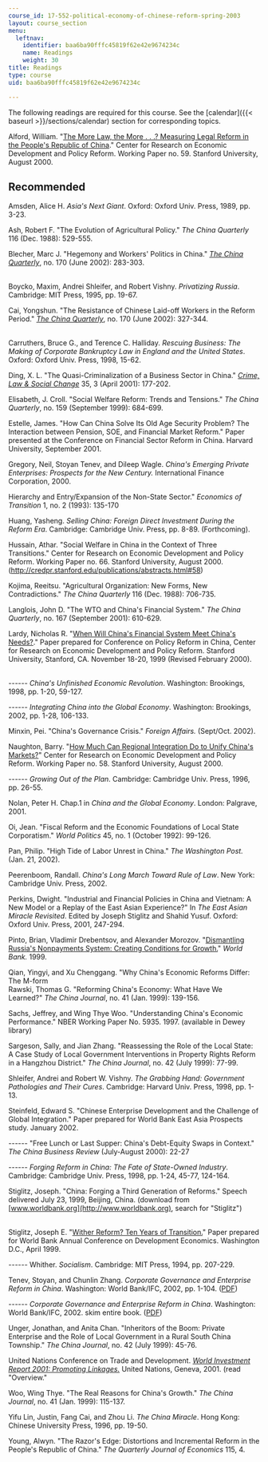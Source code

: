 ```yaml
---
course_id: 17-552-political-economy-of-chinese-reform-spring-2003
layout: course_section
menu:
  leftnav:
    identifier: baa6ba90fffc45819f62e42e9674234c
    name: Readings
    weight: 30
title: Readings
type: course
uid: baa6ba90fffc45819f62e42e9674234c

---
```


The following readings are required for this course. See the [calendar]({{< baseurl >}}/sections/calendar) section for corresponding topics.

Alford, William. "[The More Law, the More . . .? Measuring Legal Reform in the People's Republic of China](http://web.stanford.edu/group/siepr/cgi-bin/siepr/?q=system/files/shared/pubs/papers/pdf/credpr59.pdf)." Center for Research on Economic Development and Policy Reform. Working Paper no. 59. Stanford University, August 2000.

Recommended
-----------

Amsden, Alice H. _Asia's Next Giant_. Oxford: Oxford Univ. Press, 1989, pp. 3-23.

Ash, Robert F. "The Evolution of Agricultural Policy." _The China Quarterly_ 116 (Dec. 1988): 529-555.

Blecher, Marc J. "Hegemony and Workers' Politics in China." _[The China Quarterly](http://journals.cambridge.org/action/displayJournal?jid=CQY&volumeId=170&bVolume=y#loc170)_, no. 170 (June 2002): 283-303.  
 

Boycko, Maxim, Andrei Shleifer, and Robert Vishny. _Privatizing Russia_. Cambridge: MIT Press, 1995, pp. 19-67.

Cai, Yongshun. "The Resistance of Chinese Laid-off Workers in the Reform Period." _[The China Quarterly](http://journals.cambridge.org/action/displayJournal?jid=CQY&volumeId=170&bVolume=y#loc170)_, no. 170 (June 2002): 327-344.  
 

Carruthers, Bruce G., and Terence C. Halliday. _Rescuing Business: The Making of Corporate Bankruptcy Law in England and the United States_. Oxford: Oxford Univ. Press, 1998, 15-62.

Ding, X. L. "The Quasi-Criminalization of a Business Sector in China." _[Crime, Law & Social Change](http://link.springer.com/article/10.1023%2FA%3A1011294000877?LI=true)_ 35, 3 (April 2001): 177-202.

Elisabeth, J. Croll. "Social Welfare Reform: Trends and Tensions." _The China Quarterly_, no. 159 (September 1999): 684-699.

Estelle, James. "How Can China Solve Its Old Age Security Problem? The Interaction between Pension, SOE, and Financial Market Reform." Paper presented at the Conference on Financial Sector Reform in China. Harvard University, September 2001.

Gregory, Neil, Stoyan Tenev, and Dileep Wagle. _China's Emerging Private Enterprises: Prospects for the New Century._ International Finance Corporation, 2000.

Hierarchy and Entry/Expansion of the Non-State Sector." _Economics of Transition_ 1, no. 2 (1993): 135-170

Huang, Yasheng. _Selling China: Foreign Direct Investment During the Reform Era_. Cambridge: Cambridge Univ. Press, pp. 8-89. (Forthcoming).

Hussain, Athar. "Social Welfare in China in the Context of Three Transitions." Center for Research on Economic Development and Policy Reform. Working Paper no. 66. Stanford University, August 2000. (http://credpr.stanford.edu/publications/abstracts.html#58)

Kojima, Reeitsu. "Agricultural Organization: New Forms, New Contradictions." _The China Quarterly_ 116 (Dec. 1988): 706-735.

Langlois, John D. "The WTO and China's Financial System." _The China Quarterly_, no. 167 (September 2001): 610-629.

Lardy, Nicholas R. "[When Will China's Financial System Meet China's Needs?](https://kingcenter.stanford.edu/sites/default/files/publications/55wp.pdf)." Paper prepared for Conference on Policy Reform in China, Center for Research on Economic Development and Policy Reform. Stanford University, Stanford, CA. November 18-20, 1999 (Revised February 2000).  
 

\------ _China's Unfinished Economic Revolution_. Washington: Brookings, 1998, pp. 1-20, 59-127.

\------ _Integrating China into the Global Economy_. Washington: Brookings, 2002, pp. 1-28, 106-133.

Minxin, Pei. "China's Governance Crisis." _Foreign Affairs._ (Sept/Oct. 2002).

Naughton, Barry. "[How Much Can Regional Integration Do to Unify China's Markets?](https://pdfs.semanticscholar.org/8be1/2d8904f92b96af8665f3b8655a20db3bbcff.pdf)" Center for Research on Economic Development and Policy Reform. Working Paper no. 58. Stanford University, August 2000.

\------ _Growing Out of the Plan_. Cambridge: Cambridge Univ. Press, 1996, pp. 26-55.

Nolan, Peter H. Chap.1 in _China and the Global Economy_. London: Palgrave, 2001.

Oi, Jean. "Fiscal Reform and the Economic Foundations of Local State Corporatism." _World Politics_ 45, no. 1 (October 1992): 99-126.

Pan, Philip. "High Tide of Labor Unrest in China." _The Washington Post._ (Jan. 21, 2002).

Peerenboom, Randall. _China's Long March Toward Rule of Law_. New York: Cambridge Univ. Press, 2002.

Perkins, Dwight. "Industrial and Financial Policies in China and Vietnam: A New Model or a Replay of the East Asian Experience?" In _The East Asian Miracle Revisited_. Edited by Joseph Stiglitz and Shahid Yusuf. Oxford: Oxford Univ. Press, 2001, 247-294.

Pinto, Brian, Vladimir Drebentsov, and Alexander Morozov. "[Dismantling Russia's Nonpayments System: Creating Conditions for Growth.](http://www.worldbank.org.ru/eng/statistics/nonpayments/)" _World Bank._ 1999.

Qian, Yingyi, and Xu Chenggang. "Why China's Economic Reforms Differ: The M-form  
Rawski, Thomas G. "Reforming China's Economy: What Have We Learned?" _The China Journal_, no. 41 (Jan. 1999): 139-156.

Sachs, Jeffrey, and Wing Thye Woo. "Understanding China's Economic Performance." NBER Working Paper No. 5935. 1997. (available in Dewey library)

Sargeson, Sally, and Jian Zhang. "Reassessing the Role of the Local State: A Case Study of Local Government Interventions in Property Rights Reform in a Hangzhou District." _The China Journal_, no. 42 (July 1999): 77-99.

Shleifer, Andrei and Robert W. Vishny. _The Grabbing Hand: Government Pathologies and Their Cures_. Cambridge: Harvard Univ. Press, 1998, pp. 1-13.

Steinfeld, Edward S. "Chinese Enterprise Development and the Challenge of Global Integration." Paper prepared for World Bank East Asia Prospects study. January 2002.

\------ "Free Lunch or Last Supper: China's Debt-Equity Swaps in Context." _The China Business Review_ (July-August 2000): 22-27

\------ _Forging Reform in China: The Fate of State-Owned Industry_. Cambridge: Cambridge Univ. Press, 1998, pp. 1-24, 45-77, 124-164.

Stiglitz, Joseph. "China: Forging a Third Generation of Reforms." Speech delivered July 23, 1999, Beijing, China. (download from [www.worldbank.org](http://www.worldbank.org), search for "Stiglitz")  
 

Stiglitz, Joseph E. "[Wither Reform? Ten Years of Transition.](http://www.worldbank.org/research/abcde/washington_11/papers.html)" Paper prepared for World Bank Annual Conference on Development Economics. Washington D.C., April 1999.

\------ Whither. _Socialism_. Cambridge: MIT Press, 1994, pp. 207-229.

Tenev, Stoyan, and Chunlin Zhang. _Corporate Governance and Enterprise Reform in China_. Washington: World Bank/IFC, 2002, pp. 1-104. ([PDF](http://www.ifc.org/publications/pubs/corp_gov/frontmatter.pdf))

\------ _Corporate Governance and Enterprise Reform in China_. Washington: World Bank/IFC, 2002. skim entire book. ([PDF](http://www.ifc.org/publications/pubs/corp_gov/frontmatter.pdf))

Unger, Jonathan, and Anita Chan. "Inheritors of the Boom: Private Enterprise and the Role of Local Government in a Rural South China Township." _The China Journal_, no. 42 (July 1999): 45-76.

United Nations Conference on Trade and Development. _[World Investment Report 2001: Promoting Linkages.](https://unctad.org/en/pages/PublicationArchive.aspx?publicationid=656)_ United Nations, Geneva, 2001. (read "Overview."

Woo, Wing Thye. "The Real Reasons for China's Growth." _The China Journal_, no. 41 (Jan. 1999): 115-137.

Yifu Lin, Justin, Fang Cai, and Zhou Li. _The China Miracle_. Hong Kong: Chinese University Press, 1996, pp. 19-50.

Young, Alwyn. "The Razor's Edge: Distortions and Incremental Reform in the People's Republic of China." _The Quarterly Journal of Economics_ 115, 4.